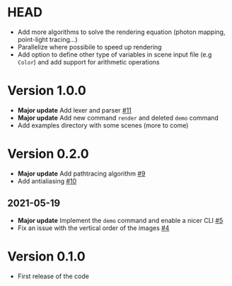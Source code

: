 # HEAD #
- Add more algorithms to solve the rendering equation (photon mapping, point-light tracing...)
- Parallelize where possibile to speed up rendering
- Add option to define other type of variables in scene input file (e.g `Color`) and add support for arithmetic operations

# Version 1.0.0 #
- **Major update** Add lexer and parser [#11](https://github.com/federicopellegatta/raytracing/pull/11) 
- **Major update** Add new command `render` and deleted `demo` command
- Add examples directory with some scenes (more to come) 

# Version 0.2.0 #
- **Major update** Add pathtracing algorithm [#9](https://github.com/federicopellegatta/raytracing/pull/9) 
- Add antialiasing [#10](https://github.com/federicopellegatta/raytracing/pull/10)

## 2021-05-19 ##
- **Major update** Implement the `demo` command and enable a nicer CLI [#5](https://github.com/federicopellegatta/raytracing/pull/5)
- Fix an issue with the vertical order of the images [#4](https://github.com/federicopellegatta/raytracing/pull/4)

# Version 0.1.0 #
- First release of the code
